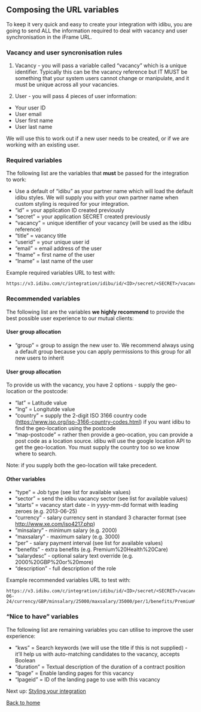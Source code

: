 ## Composing the URL variables

To keep it very quick and easy to create your integration with idibu, you are going to send ALL the information required to deal with vacancy and user synchronisation in the iFrame URL.

### Vacancy and user syncronisation rules

1. Vacancy - you will pass a variable called “vacancy” which is a unique identifier. Typically this can be the vacancy reference but IT MUST be something that your system users cannot change or manipulate, and it must be unique across all your vacancies.

2. User - you will pass 4 pieces of user information:
- Your user ID
- User email
- User first name
- User last name

We will use this to work out if a new user needs to be created, or if we are working with an existing user.

### Required variables

The following list are the variables that **must** be passed for the integration to work:

- Use a default of “idibu” as your partner name which will load the default idibu styles. We will supply you with your own partner name when custom styling is required for your integration. 
- “id” = your application ID created previously
- “secret” = your application SECRET created previously
- “vacancy” = unique identifier of your vacancy (will be used as the idibu reference)
- “title” = vacancy title
- “userid” = your unique user id
- “email” = email address of the user
- “fname” = first name of the user
- “lname” = last name of the user

Example required variables URL to test with:
```
https://v3.idibu.com/c/integration/idibu/id/<ID>/secret/<SECRET>/vacancy/12345/title/Test%20Vacancy%20Using%20idibu%20iFrame/userid/1234/email/test@test.com/fname/John/lname/Doe
```

### Recommended variables

The following list are the variables **we highly recommend** to provide the best possible user experience to our mutual clients:

#### User group allocation

- “group” = group to assign the new user to. We recommend always using a default group because you can apply permissions to this group for all new users to inherit

#### User group allocation

To provide us with the vacancy, you have 2 options - supply the geo-location or the postcode:

-  “lat” = Latitude value
-  “lng” = Longitutde value
-  “country” = supply the 2-digit ISO 3166 country code (https://www.iso.org/iso-3166-country-codes.html) if you want idibu to find the geo-location using the postcode
-  “map-postcode” = rather then provide a geo-ocation, you can provide a post code as a location source. idibu will use the google location API to get the geo-location. You must supply the country too so we know where to search.

Note: if you supply both the geo-location will take precedent.

#### Other variables

- “type” = Job type (see list for available values)
- “sector” = send the idibu vacancy sector (see list for available values)
- “starts” = vacancy start date - in yyyy-mm-dd format with leading zeroes (e.g. 2013-06-25)
- “currency” - salary currency sent in standard 3 character format  (see http://www.xe.com/iso4217.php)
- “minsalary” - minimum salary (e.g. 2000)
- “maxsalary” - maximum salary (e.g. 3000)
- “per” - salary payment interval  (see list for available values)
- “benefits” - extra benefits (e.g. Premium%20Health%20Care)
- “salarydesc” - optional salary text override (e.g. 2000%20GBP%20or%20more)
- “description” - full description of the role

Example recommended variables URL to test with:

```
https://v3.idibu.com/c/integration/idibu/id/<ID>/secret/<SECRET>/vacancy/12345/title/Test%20Vacancy%20Using%20idibu%20iFrame/userid/1234/email/test@test.com/fname/John/lname/Doe/lat/51.0/lng/-0.1/type/1/sector/18/starts/2017-06-24/currency/GBP/minsalary/25000/maxsalary/35000/per/1/benefits/Premium%20Health%20Care/salarydesc/30000%20GBP%20or%20more/description/Lorem%20ipsum%20dolor%20sit%20amet%2C%20consectetur%20adipiscing%20elit.%20Aenean%20malesuada%20risus%20orci%2C%20vitae%20congue%20elit%20pulvinar%20a.%20Curabitur%20metus%20eros%2C%20accumsan%20a%20mi%20vitae%2C%20consequat%20finibus%20metus.%20Nam%20venenatis%20at%20orci%20quis%20convallis.%20%0D%0A%0D%0APellentesque%20nec%20quam%20laoreet%2C%20pretium%20ex%20sed%2C%20lacinia%20mi.%20Vestibulum%20tristique%2C%20magna%20eget%20dictum%20egestas%2C%20felis%20erat%20malesuada%20lorem%2C%20vitae%20sollicitudin%20lacus%20quam%20sed%20risus.%20Proin%20feugiat%20bibendum%20ligula%20non%20venenatis.%20Phasellus%20tincidunt%20metus%20at%20tellus%20rhoncus%2C%20ac%20hendrerit%20est%20blandit.
```

### “Nice to have” variables

The following list are remaining variables you can utilise to improve the user experience:

- “kws” = Search keywords (we will use the title if this is not supplied) - it’ll help us with auto-matching candidates to the vacancy, accepts Boolean
- “duration” = Textual description of the duration of a contract position
- “lpage” = Enable landing pages for this vacancy
- “lpageid” = ID of the landing page to use with this vacancy



Next up: [Styling your integration](https://github.com/oneworldmarket/idibu-v3-api/blob/master/stuff/iFrame%20integration/Styling%20your%20integration.md)

[Back to home](https://github.com/oneworldmarket/idibu-v3-api/blob/master/stuff/iFrame%20integration/README.md)
